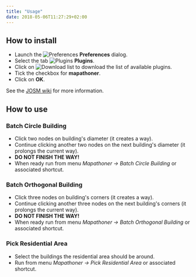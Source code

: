 ```yaml
---
title: "Usage"
date: 2018-05-06T11:27:29+02:00
---
```

## How to install
- Launch the ![Preferences][Preferences image] **Preferences** dialog.
- Select the tab ![Plugins][Plugins image] **Plugins**.
- Click on ![Download list][Download list image] to download the list of
  available plugins.
- Tick the checkbox for **mapathoner**.
- Click on **OK**.

See the [JOSM wiki] for more information.

[Preferences image]: https://josm.openstreetmap.de/browser/trunk/images/preference.png?format=raw
[Plugins image]: https://josm.openstreetmap.de/browser/trunk/images/preferences/plugin.png?format=raw
[Download list image]: https://josm.openstreetmap.de/browser/trunk/images/download.png?format=raw
[mapathoner]: https://qeef.github.io/mapathoner/
[JOSM wiki]: https://josm.openstreetmap.de/wiki/Help/Preferences/Plugins

## How to use
### Batch Circle Building
- Click two nodes on building's diameter (it creates a way).
- Continue clicking another two nodes on the next building's diameter (it
  prolongs the current way).
- **DO NOT FINISH THE WAY!**
- When ready run from menu *Mapathoner -> Batch Circle Building* or associated
  shortcut.

### Batch Orthogonal Building
- Click three nodes on building's corners (it creates a way).
- Continue clicking another three nodes on the next building's corners (it
  prolongs the current way).
- **DO NOT FINISH THE WAY!**
- When ready run from menu *Mapathoner -> Batch Orthogonal Building* or
  associated shortcut.

### Pick Residential Area
- Select the buildings the residential area should be around.
- Run from menu *Mapathoner -> Pick Residential Area* or associated shortcut.
